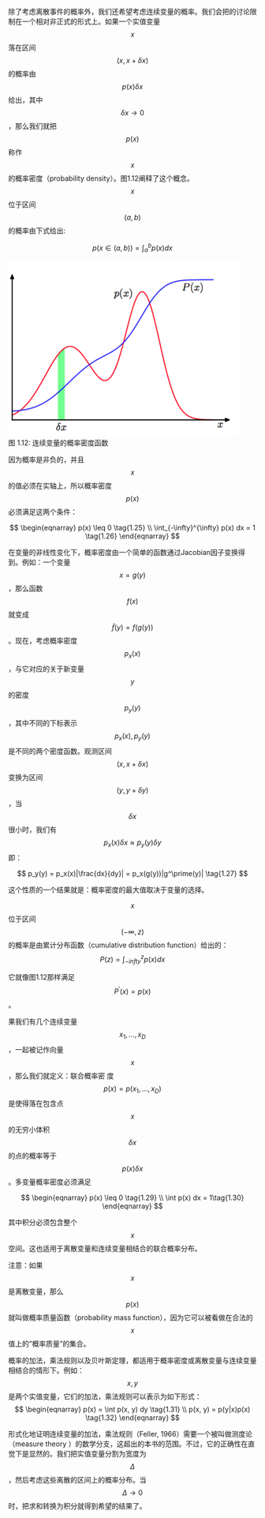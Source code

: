 除了考虑离散事件的概率外，我们还希望考虑连续变量的概率。我们会把的讨论限制在一个相对非正式的形式上。如果一个实值变量$$ x $$落在区间$$ (x, x + \delta x) $$的概率由$$ p(x)\delta x$$给出，其中$$ \delta x \to 0 $$，那么我们就把$$ p(x) $$称作$$ x $$的概率密度（probability density）。图1.12阐释了这个概念。$$ x $$位于区间$$ (a, b) $$的概率由下式给出:    

$$
p(x \in (a, b)) = \int_a^b p(x) dx \tag{1.24}
$$

![图 1-12](images/integration.png)    
图 1.12: 连续变量的概率密度函数

因为概率是非负的，并且$$ x $$的值必须在实轴上，所以概率密度$$ p(x) $$必须满足这两个条件：

$$
\begin{eqnarray}
p(x) \leq 0 \tag{1.25} \\
\int_{-\infty}^{\infty} p(x) dx = 1 \tag{1.26}
\end{eqnarray}
$$  

在变量的非线性变化下，概率密度由一个简单的函数通过Jacobian因子变换得到。例如：一个变量 $$ x = g(y) $$，那么函数$$ f(x) $$ 就变成 $$ \widetilde{f}(y) = f(g(y)) $$。现在，考虑概率密度$$ p_x(x) $$，与它对应的关于新变量$$ y $$的密度$$ p_y(y) $$，其中不同的下标表示$$ p_x(x), p_y(y) $$ 是不同的两个密度函数。观测区间$$ (x, x + \delta x) $$变换为区间$$ (y, y + \delta y) $$，当$$ \delta x $$很小时，我们有$$ p_x(x)\delta x \approx p_y(y)\delta y $$ 即：    

$$
p_y(y) = p_x(x)|\frac{dx}{dy}| = p_x(g(y))|g^\prime(y)| \tag{1.27}
$$  

这个性质的一个结果就是：概率密度的最大值取决于变量的选择。    

$$ x $$位于区间$$ (-\infty, z) $$的概率是由累计分布函数（cumulative distribution function）给出的：    
$$
P(z) = \int_{-infty}^z p(x)dx \tag{1.28}
$$

它就像图1.12那样满足$$ P^\prime(x) = p(x) $$。     

果我们有几个连续变量$$ x_1,...,x_D $$，一起被记作向量$$ x $$，那么我们就定义：联合概率密
度$$ p(x) = p(x_1,...,x_D) $$是使得落在包含点$$ x $$的无穷小体积$$ \delta x $$的点的概率等于$$ p(x)\delta x $$。多变量概率密度必须满足    

$$
\begin{eqnarray}
p(x) \leq 0 \tag{1.29} \\
\int p(x) dx = 1\tag{1.30}
\end{eqnarray}
$$  

其中积分必须包含整个$$ x $$空间。这也适用于离散变量和连续变量相结合的联合概率分布。     

注意：如果$$ x $$是离散变量，那么$$ p(x) $$就叫做概率质量函数（probability mass function），因为它可以被看做在合法的$$ x $$值上的“概率质量”的集合。

概率的加法，乘法规则以及贝叶斯定理，都适用于概率密度或离散变量与连续变量相结合的情形下。例如：$$ x,y $$是两个实值变量，它们的加法，乘法规则可以表示为如下形式：    
$$
\begin{eqnarray}
p(x) = \int p(x, y) dy \tag{1.31} \\ 
p(x, y) = p(y|x)p(x) \tag{1.32}
\end{eqnarray}
$$    

形式化地证明连续变量的加法，乘法规则（Feller, 1966）需要一个被叫做测度论（measure theory ）的数学分支，这超出的本书的范围。不过，它的正确性在直觉下是显然的。我们把实值变量分割为宽度为$$ \Delta $$，然后考虑这些离散的区间上的概率分布。当$$ \Delta \to 0 $$时，把求和转换为积分就得到希望的结果了。
